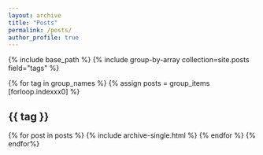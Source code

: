 ```yaml
---
layout: archive
title: "Posts"
permalink: /posts/
author_profile: true
---
```


{% include base_path %}
{% include group-by-array collection=site.posts field="tags" %}

{% for tag in group_names %}
    {% assign posts = group_items [forloop.indexxx0] %}
    <h2 id="{{ tag | slugify }}" class="archive_subtitle">{{ tag }}</h2>
    {% for post in posts %}
        {% include archive-single.html %}
    {% endfor %}
{% endfor%}

